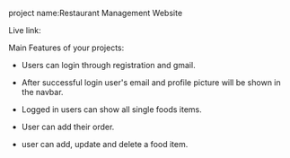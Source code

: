  project name:Restaurant Management Website 
 
 Live link:

 Main Features of your projects:

 * Users can login through registration and gmail.

 * After successful login user's email and profile picture will be shown in the navbar.

 * Logged in users can show all single foods items.

 * User can add their order.

 * user can add, update and delete a food item.

